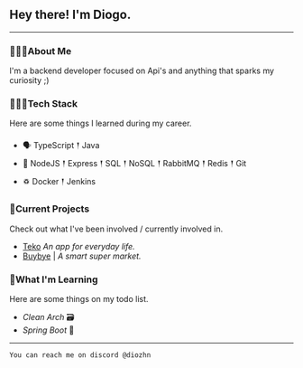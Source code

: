 ## Hey there! I'm Diogo.

---

### 🙋🏽‍♂️About Me

<p> I'm a backend developer focused on Api's and anything that sparks my curiosity ;)
</p>

### 👨🏽‍💻Tech Stack

<p>
Here are some things I learned during my career.
</p>

- 🗣 TypeScript 𒑰 Java 
- 🎒 NodeJS 𒑰 Express 𒑰 SQL 𒑰 NoSQL 𒑰 RabbitMQ 𒑰 Redis 𒑰 Git
- ♽ Docker 𒑰 Jenkins

### 🚧Current Projects

<p>
Check out what I've been involved / currently involved in.

- <a href="">Teko</a> _An app for everyday life._
- <a href="https://buybye.com.br">Buybye</a> | _A smart super market._
</p>

### 🌱What I'm Learning

Here are some things on my todo list.

- _Clean Arch_ 🗃️
- _Spring Boot_ 🍃

---

`You can reach me on discord @diozhn`
